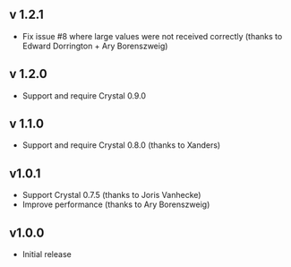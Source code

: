 ## v 1.2.1

* Fix issue #8 where large values were not received correctly (thanks to Edward Dorrington + Ary Borenszweig)


## v 1.2.0

* Support and require Crystal 0.9.0


## v 1.1.0

* Support and require Crystal 0.8.0  (thanks to Xanders)


## v1.0.1

* Support Crystal 0.7.5  (thanks to Joris Vanhecke)
* Improve performance (thanks to Ary Borenszweig)


## v1.0.0

* Initial release

